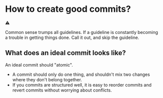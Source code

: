 # How to create good commits?

⚠️

Common sense trumps all guidelines. If a guideline is constantly becoming a trouble in getting things done. Call it out, and skip the guideline.

## What does an ideal commit looks like? <a id="f820f8ab-250a-41f5-8246-e8eda01fc7ce"></a>

An ideal commit should "atomic".

* A commit should only do one thing, and shouldn't mix two changes where they don't belong together.
* If you commits are structured well, it is easy to reorder commits and revert commits without worrying about conflicts.

